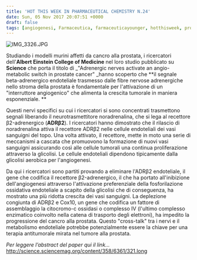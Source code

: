 ```yaml
---
title: 'HOT THIS WEEK IN PHARMACEUTICAL CHEMISTRY N.24'
date: Sun, 05 Nov 2017 20:07:51 +0000
draft: false
tags: [angiogenesi, Farmaceutica, farmaceuticayounger, hotthisweek, prostata, science, scienza, tumori]
---
```


![IMG_3326.JPG](https://silviavernotico.files.wordpress.com/2017/11/img_3326.jpg?w=282)

Studiando i modelli murini affetti da cancro alla prostata, i ricercatori dell'**Albert Einstein College of Medicine** nel loro studio pubblicato su **Science** che porta il titolo di _"Adrenergic nerves activate an angio-metabolic switch in prostate cancer" _hanno scoperto che **il segnale beta-adrenergico endoteliale trasmesso dalle fibre nervose adrenergiche nello stroma della prostata è fondamentale per l'attivazione di un "interruttore angiogenico" che alimenta la crescita tumorale in maniera esponenziale. **

Questi nervi specifici su cui i ricercatori si sono concentrati trasmettono segnali liberando il neurotrasmettitore noradrenalina, che si lega al recettore β2-adrenergico (**ADRβ2**). I ricercatori hanno dimostrato che il rilascio di noradrenalina attiva il recettore ADRβ2 nelle cellule endoteliali dei vasi sanguigni del topo. Una volta attivato, il recettore, mette in moto una serie di meccanismi a cascata che promuovono la formazione di nuovi vasi sanguigni assicurando così alle cellule tumorali una continua proliferazione attraverso la glicolisi. Le cellule endoteliali dipendono tipicamente dalla glicolisi aerobica per l'angiogenesi.

Da qui i ricercatori sono partiti provando a eliminare l'ADRβ2 endoteliale, il gene che codifica il recettore β2-adrenergico, il che ha portato all'inibizione dell'angiogenesi attraverso l'attivazione preferenziale della fosforilazione ossidativa endoteliale a scapito della glicolisi che di conseguenza, ha mostrato una più ridotta crescita dei vasi sanguigni. La deplezione congiunta di ADRβ2 e Cox10, un gene che codifica un fattore di assemblaggio la citocromo-c ossidasi o complesso IV (l'ultimo complesso enzimatico coinvolto nella catena di trasporto degli elettroni), ha impedito la progressione del cancro alla prostata. Questo "cross-talk" tra i nervi e il metabolismo endoteliale potrebbe potenzialmente essere la chiave per una terapia antitumorale mirata nel tumore alla prostata.

_Per leggere l’abstract del paper qui il link…_ http://science.sciencemag.org/content/358/6361/321.long